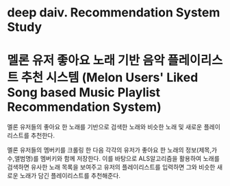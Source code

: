 # deep daiv. Recommendation System Study
# 멜론 유저 좋아요 노래 기반 음악 플레이리스트 추천 시스템 (Melon Users' Liked Song based Music Playlist Recommendation System)

멜론 유저들의 좋아요 한 노래를 기반으로 검색한 노래와 비슷한 노래 및 새로운 플레이리스트를 추천한다.

멜론 유저들의 멤버키를 크롤링 한 다음 각각의 유저가 좋아요 한 노래의 정보(제목,가수,앨범명)를 멤버키와 함께 저장한다. 이를 바탕으로 ALS알고리즘을 활용하여 노래를 검색하면 유사한 노래 목록을 보여주고 유저의 플레이리스트를 입력하면 그와 비슷한 새로운 노래가 담긴 플레이리스트를 추천해준다. 
